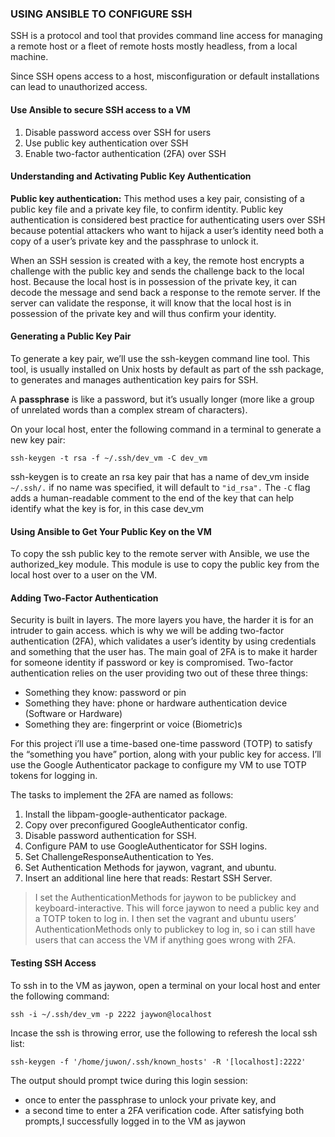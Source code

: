 ### USING ANSIBLE TO CONFIGURE SSH

SSH is a protocol and tool that provides command line access for managing a remote host or a fleet of remote hosts mostly headless, from a local machine.

Since SSH opens access to a host, misconfiguration or default installations can lead to unauthorized access.

#### Use Ansible to secure SSH access to a VM
1. Disable password access over SSH for users
2. Use public key authentication over SSH
3. Enable two-factor authentication (2FA) over SSH

#### Understanding and Activating Public Key Authentication
**Public key authentication:** This method uses a key pair, consisting of a public key file and a private key file, to confirm identity. Public key authentication is considered best practice for authenticating users over SSH because potential attackers who want to hijack a user’s identity need both a copy of a user’s private key and the passphrase to unlock it.

When an SSH session is created with a key, the remote host encrypts a
challenge with the public key and sends the challenge back to the local host. Because the local host is in possession of the private key, it can decode the message and send back a response to the remote server. If the server can validate the response, it will know that the local host is in possession of the private key and will thus confirm your identity.

#### Generating a Public Key Pair
To generate a key pair, we’ll use the ssh-keygen command line tool. This tool, is usually installed on Unix hosts by default as part of the ssh package, to generates and manages authentication key pairs for SSH.

A **passphrase** is like a password, but it’s usually longer (more like a group of unrelated words than a complex stream of characters).

On your local host, enter the following command in a terminal to generate a new key pair:
```
ssh-keygen -t rsa -f ~/.ssh/dev_vm -C dev_vm
```
ssh-keygen is to create an rsa key pair that has a name of dev_vm inside `~/.ssh/.` if no name was specified, it will default to `"id_rsa".` The `-C` flag adds a human-readable comment to the end of the key that can help identify what the key is for, in this case dev_vm

#### Using Ansible to Get Your Public Key on the VM
To copy the ssh public key to the remote server with Ansible, we use the authorized_key module. This module is use to copy the public key from the local host over to a user on the VM.

#### Adding Two-Factor Authentication
Security is built in layers. The more layers you have, the harder it is for an intruder to gain access. which is why we will be adding two-factor authentication (2FA), which validates a user’s identity by using credentials and something that the user has. The main goal of 2FA is to make it harder for someone identity if password or key is compromised.
Two-factor authentication relies on the user providing two out of these three things: 
* Something they know: password or pin
* Something they have: phone or hardware authentication device (Software or Hardware)
* Something they are: fingerprint or voice (Biometric)s

For this project i’ll use a time-based one-time password (TOTP) to
satisfy the “something you have” portion, along with your public key for access. I’ll use the Google Authenticator package to configure my VM to use TOTP tokens for logging in.

The tasks to implement the 2FA are named as follows:
1. Install the libpam-google-authenticator package.
2. Copy over preconfigured GoogleAuthenticator config.
3. Disable password authentication for SSH.
4. Configure PAM to use GoogleAuthenticator for SSH logins.
5. Set ChallengeResponseAuthentication to Yes.
6. Set Authentication Methods for jaywon, vagrant, and ubuntu.
7. Insert an additional line here that reads: Restart SSH Server.

> I set the AuthenticationMethods for jaywon to be publickey and keyboard-interactive. This will force jaywon to need a public key and a TOTP token to log in. I then set the vagrant and ubuntu users’ AuthenticationMethods only to publickey to log in, so i can still have users that can access the VM if anything goes wrong with 2FA.

#### Testing SSH Access
To ssh in to the VM as jaywon, open a terminal on your local host and
enter the following command:
```
ssh -i ~/.ssh/dev_vm -p 2222 jaywon@localhost
```

Incase the ssh is throwing error, use the following to referesh the local ssh list:
```
ssh-keygen -f '/home/juwon/.ssh/known_hosts' -R '[localhost]:2222'
```
The output should prompt twice during this login session: 
- once to enter the passphrase to unlock your private key, and 
- a second time to enter a 2FA verification code. 
After satisfying both prompts,I successfully logged in to the VM as jaywon